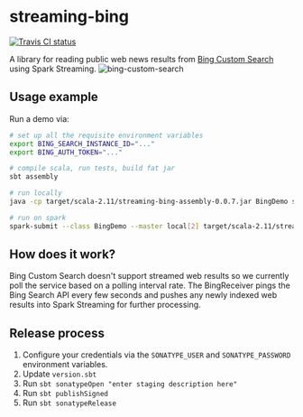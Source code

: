 # streaming-bing
[![Travis CI status](https://travis-ci.org/CatalystCode/streaming-bing.svg?branch=master)](https://travis-ci.org/CatalystCode/streaming-bing)

A library for reading public web news results from [Bing Custom Search](https://customsearch.ai/) using Spark Streaming.
![bing-custom-search](https://cloud.githubusercontent.com/assets/7635865/26688550/8f6f2800-46b8-11e7-907f-8aba0691647e.png)

## Usage example ##

Run a demo via:

```sh
# set up all the requisite environment variables
export BING_SEARCH_INSTANCE_ID="..."
export BING_AUTH_TOKEN="..."

# compile scala, run tests, build fat jar
sbt assembly

# run locally
java -cp target/scala-2.11/streaming-bing-assembly-0.0.7.jar BingDemo standalone

# run on spark
spark-submit --class BingDemo --master local[2] target/scala-2.11/streaming-bing-assembly-0.0.7.jar spark
```

## How does it work? ##

Bing Custom Search doesn't support streamed web results so we currently poll the service based on a polling interval rate. The BingReceiver pings the Bing Search API every few
seconds and pushes any newly indexed web results into Spark Streaming for further processing.

## Release process ##

1. Configure your credentials via the `SONATYPE_USER` and `SONATYPE_PASSWORD` environment variables.
2. Update `version.sbt`
3. Run `sbt sonatypeOpen "enter staging description here"`
4. Run `sbt publishSigned`
5. Run `sbt sonatypeRelease`
